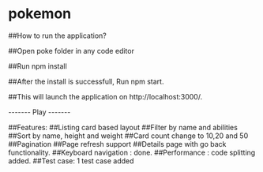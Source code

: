 # pokemon

##How to run the application?

##Open poke folder  in any code editor

##Run npm install

##After the install is successfull, Run npm start.

##This will launch the application on http://localhost:3000/.

------- Play -------



##Features:
##Listing card based layout
##Filter by name and abilities
##Sort by name, height and weight
##Card count change to 10,20 and 50
##Pagination
##Page refresh support
##Details page with go back functionality.
##Keyboard navigation : done.
##Performance : code splitting added.
##Test case: 1 test case added
